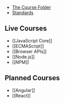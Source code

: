 - [The Course Folder](https://github.com/sagelabs/content/tree/master/JavaScript)
- [Standards](https://github.com/sagelabs/standards/tree/master/javascript)

## Live Courses
- [[JavaScript Core]]
- [[ECMAScript]]
- [[Browser APIs]]
- [[Node.js]]
- [[NPM]]

## Planned Courses

- [[Angular]]
- [[React]]